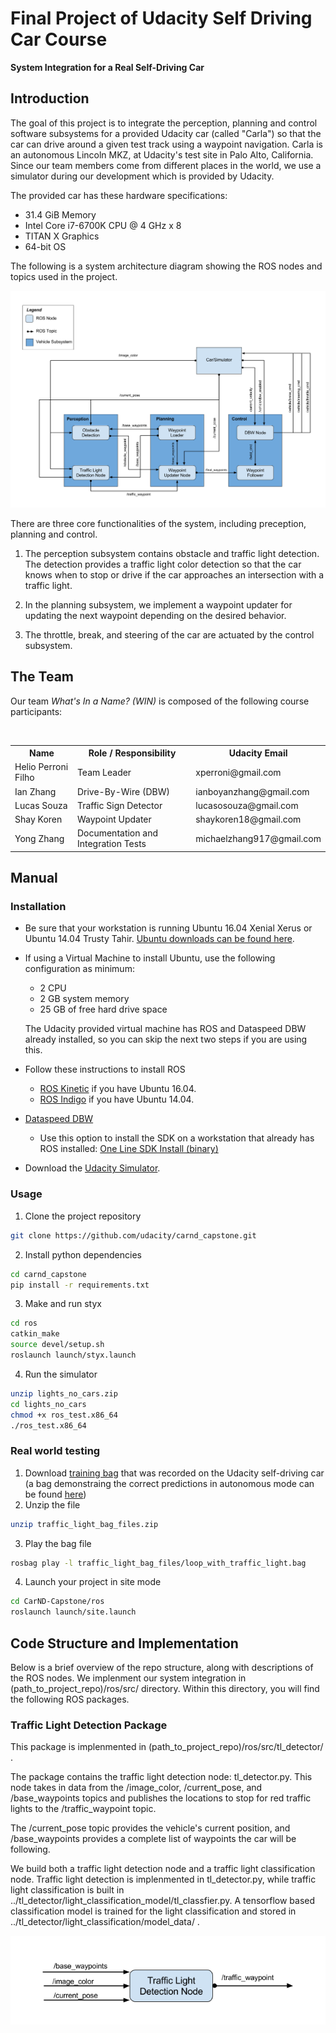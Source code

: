 # Final Project of Udacity Self Driving Car Course 
**System Integration for a Real Self-Driving Car** 

[//]: # (Image References)
[image1]: ./imgs/final-project-ros-graph-v2.png
[image2]: ./imgs/tl-detector-ros-graph.png
[image3]: ./imgs/waypoint-updater-ros-graph.png
[image4]: ./imgs/dbw-node-ros-graph.png

## Introduction 

The goal of this project is to integrate the perception, planning and control software subsystems for a provided Udacity car (called "Carla") so that the car can drive around a given test track using a waypoint navigation. Carla is an autonomous Lincoln MKZ, at Udacity's test site in Palo Alto, California. Since our team members come from different places in the world, we use a simulator during our development which is provided by Udacity. 

The provided car has these hardware specifications:

* 31.4 GiB Memory
* Intel Core i7-6700K CPU @ 4 GHz x 8
* TITAN X Graphics
* 64-bit OS

The following is a system architecture diagram showing the ROS nodes and topics used in the project. 

![architecture][image1]

There are three core functionalities of the system, including preception, planning and control.

1. The perception subsystem contains obstacle and traffic light detection. The detection provides a traffic light color detection so that the car knows when to stop or drive if the car approaches an intersection with a traffic light.

2. In the planning subsystem, we implement a waypoint updater for updating the next waypoint depending on the desired behavior. 

3. The throttle, break, and steering of the car are actuated by the control subsystem. 

## The Team

Our team  _What's In a Name? (WIN)_ is composed of the following course participants:

<table>
  <tr>
    <th>Name</th>
    <th>Role / Responsibility</th>
    <th> Udacity Email</th>
  </tr>
  <tr>
    <td>Helio Perroni Filho</td>
    <td>Team Leader</td>
    <td>xperroni@gmail.com</td>
  </tr>
  <tr>
    <td>Ian Zhang</td>
    <td>Drive-By-Wire (DBW)</td>
    <td>ianboyanzhang@gmail.com</td>
  </tr>
  <tr>
    <td>Lucas Souza</td>
    <td>Traffic Sign Detector</td>
    <td>lucasosouza@gmail.com</td>
  </tr>
  <tr>
    <td>Shay Koren</td>
    <td>Waypoint Updater</td>
    <td>shaykoren18@gmail.com</td>
  </tr>
  <tr>
    <td>Yong Zhang</td>
    <td>Documentation and Integration Tests</td>
    <td>michaelzhang917@gmail.com</td>
  </tr>
</table>

## Manual
### Installation

* Be sure that your workstation is running Ubuntu 16.04 Xenial Xerus or Ubuntu 14.04 Trusty Tahir. [Ubuntu downloads can be found here](https://www.ubuntu.com/download/desktop).
* If using a Virtual Machine to install Ubuntu, use the following configuration as minimum:
  * 2 CPU
  * 2 GB system memory
  * 25 GB of free hard drive space

  The Udacity provided virtual machine has ROS and Dataspeed DBW already installed, so you can skip the next two steps if you are using this.

* Follow these instructions to install ROS
  * [ROS Kinetic](http://wiki.ros.org/kinetic/Installation/Ubuntu) if you have Ubuntu 16.04.
  * [ROS Indigo](http://wiki.ros.org/indigo/Installation/Ubuntu) if you have Ubuntu 14.04.
* [Dataspeed DBW](https://bitbucket.org/DataspeedInc/dbw_mkz_ros)
  * Use this option to install the SDK on a workstation that already has ROS installed: [One Line SDK Install (binary)](https://bitbucket.org/DataspeedInc/dbw_mkz_ros/src/81e63fcc335d7b64139d7482017d6a97b405e250/ROS_SETUP.md?fileviewer=file-view-default)
* Download the [Udacity Simulator](https://github.com/udacity/self-driving-car-sim/releases/tag/v0.1).

### Usage

1. Clone the project repository
```bash
git clone https://github.com/udacity/carnd_capstone.git
```

2. Install python dependencies
```bash
cd carnd_capstone
pip install -r requirements.txt
```
3. Make and run styx
```bash
cd ros
catkin_make
source devel/setup.sh
roslaunch launch/styx.launch
```
4. Run the simulator
```bash
unzip lights_no_cars.zip
cd lights_no_cars
chmod +x ros_test.x86_64
./ros_test.x86_64
```

### Real world testing
1. Download [training bag](https://drive.google.com/file/d/0B2_h37bMVw3iYkdJTlRSUlJIamM/view?usp=sharing) that was recorded on the Udacity self-driving car (a bag demonstraing the correct predictions in autonomous mode can be found [here](https://drive.google.com/open?id=0B2_h37bMVw3iT0ZEdlF4N01QbHc))
2. Unzip the file
```bash
unzip traffic_light_bag_files.zip
```
3. Play the bag file
```bash
rosbag play -l traffic_light_bag_files/loop_with_traffic_light.bag
```
4. Launch your project in site mode
```bash
cd CarND-Capstone/ros
roslaunch launch/site.launch
```

## Code Structure and Implementation

Below is a brief overview of the repo structure, along with descriptions of the ROS nodes. We implenment our system integration in (path_to_project_repo)/ros/src/ directory. Within this directory, you will find the following ROS packages.

### Traffic Light Detection Package

This package is implenmented in (path_to_project_repo)/ros/src/tl_detector/ .

The package contains the traffic light detection node: tl_detector.py. This node takes in data from the /image_color, /current_pose, and /base_waypoints topics and publishes the locations to stop for red traffic lights to the /traffic_waypoint topic.

The /current_pose topic provides the vehicle's current position, and /base_waypoints provides a complete list of waypoints the car will be following.

We build both a traffic light detection node and a traffic light classification node. Traffic light detection is implenmented in tl_detector.py, while traffic light classification is built in ../tl_detector/light_classification_model/tl_classfier.py. A tensorflow based classification model is trained for the light classification and stored in ../tl_detector/light_classification/model_data/ .

![traffic_light][image2]
